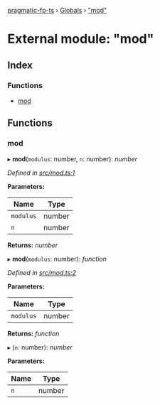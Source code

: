 [pragmatic-fp-ts](../README.md) › [Globals](../globals.md) › ["mod"](_mod_.md)

# External module: "mod"

## Index

### Functions

* [mod](_mod_.md#mod)

## Functions

###  mod

▸ **mod**(`modulus`: number, `n`: number): *number*

*Defined in [src/mod.ts:1](https://github.com/hermann-p/pragmatic-fp-ts/blob/87551e7/src/mod.ts#L1)*

**Parameters:**

Name | Type |
------ | ------ |
`modulus` | number |
`n` | number |

**Returns:** *number*

▸ **mod**(`modulus`: number): *function*

*Defined in [src/mod.ts:2](https://github.com/hermann-p/pragmatic-fp-ts/blob/87551e7/src/mod.ts#L2)*

**Parameters:**

Name | Type |
------ | ------ |
`modulus` | number |

**Returns:** *function*

▸ (`n`: number): *number*

**Parameters:**

Name | Type |
------ | ------ |
`n` | number |

